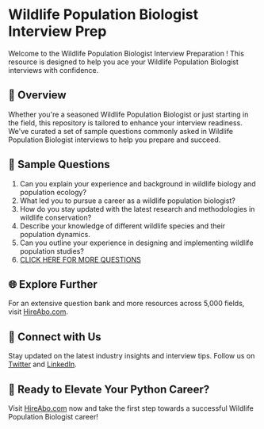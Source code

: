 # Wildlife Population Biologist Interview Prep

Welcome to the Wildlife Population Biologist Interview Preparation ! This resource is designed to help you ace your Wildlife Population Biologist interviews with confidence.

## 🚀 Overview

Whether you're a seasoned Wildlife Population Biologist or just starting in the field, this repository is tailored to enhance your interview readiness. We've curated a set of sample questions commonly asked in Wildlife Population Biologist interviews to help you prepare and succeed.

## 📝 Sample Questions

1. Can you explain your experience and background in wildlife biology and population ecology?
2. What led you to pursue a career as a wildlife population biologist?
3. How do you stay updated with the latest research and methodologies in wildlife conservation?
4. Describe your knowledge of different wildlife species and their population dynamics.
5. Can you outline your experience in designing and implementing wildlife population studies?
6. [CLICK HERE FOR MORE QUESTIONS](https://hireabo.com/job/10_3_16/Wildlife%20Population%20Biologist)

## 🌐 Explore Further

For an extensive question bank and more resources across 5,000 fields, visit [HireAbo.com](https://www.hireabo.com).

## 📱 Connect with Us

Stay updated on the latest industry insights and interview tips. Follow us on [Twitter](https://twitter.com/hireabo) and [LinkedIn](https://www.linkedin.com/in/hire-abo-3609972a8/).

## 🚀 Ready to Elevate Your Python Career?

Visit [HireAbo.com](https://www.hireabo.com) now and take the first step towards a successful Wildlife Population Biologist career!